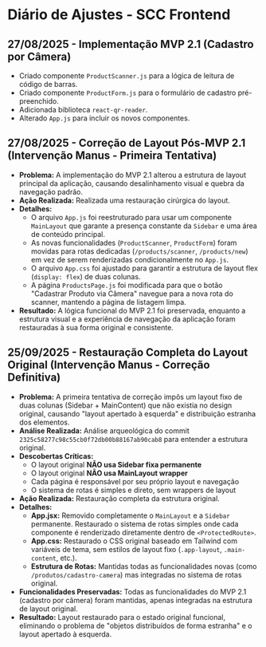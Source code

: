# Diário de Ajustes - SCC Frontend

## 27/08/2025 - Implementação MVP 2.1 (Cadastro por Câmera)
- Criado componente `ProductScanner.js` para a lógica de leitura de código de barras.
- Criado componente `ProductForm.js` para o formulário de cadastro pré-preenchido.
- Adicionada biblioteca `react-qr-reader`.
- Alterado `App.js` para incluir os novos componentes.

## 27/08/2025 - Correção de Layout Pós-MVP 2.1 (Intervenção Manus - Primeira Tentativa)
- **Problema:** A implementação do MVP 2.1 alterou a estrutura de layout principal da aplicação, causando desalinhamento visual e quebra da navegação padrão.
- **Ação Realizada:** Realizada uma restauração cirúrgica do layout.
- **Detalhes:**
  - O arquivo `App.js` foi reestruturado para usar um componente `MainLayout` que garante a presença constante da `Sidebar` e uma área de conteúdo principal.
  - As novas funcionalidades (`ProductScanner`, `ProductForm`) foram movidas para rotas dedicadas (`/products/scanner`, `/products/new`) em vez de serem renderizadas condicionalmente no `App.js`.
  - O arquivo `App.css` foi ajustado para garantir a estrutura de layout flex (`display: flex`) de duas colunas.
  - A página `ProductsPage.js` foi modificada para que o botão "Cadastrar Produto via Câmera" navegue para a nova rota do scanner, mantendo a página de listagem limpa.
- **Resultado:** A lógica funcional do MVP 2.1 foi preservada, enquanto a estrutura visual e a experiência de navegação da aplicação foram restauradas à sua forma original e consistente.

## 25/09/2025 - Restauração Completa do Layout Original (Intervenção Manus - Correção Definitiva)
- **Problema:** A primeira tentativa de correção impôs um layout fixo de duas colunas (Sidebar + MainContent) que não existia no design original, causando "layout apertado à esquerda" e distribuição estranha dos elementos.
- **Análise Realizada:** Análise arqueológica do commit `2325c58277c98c55cb0f72db00b88167ab90cab8` para entender a estrutura original.
- **Descobertas Críticas:**
  - O layout original **NÃO usa Sidebar fixa permanente**
  - O layout original **NÃO usa MainLayout wrapper**
  - Cada página é responsável por seu próprio layout e navegação
  - O sistema de rotas é simples e direto, sem wrappers de layout
- **Ação Realizada:** Restauração completa da estrutura original.
- **Detalhes:**
  - **App.jsx:** Removido completamente o `MainLayout` e a `Sidebar` permanente. Restaurado o sistema de rotas simples onde cada componente é renderizado diretamente dentro de `<ProtectedRoute>`.
  - **App.css:** Restaurado o CSS original baseado em Tailwind com variáveis de tema, sem estilos de layout fixo (`.app-layout`, `.main-content`, etc.).
  - **Estrutura de Rotas:** Mantidas todas as funcionalidades novas (como `/produtos/cadastro-camera`) mas integradas no sistema de rotas original.
- **Funcionalidades Preservadas:** Todas as funcionalidades do MVP 2.1 (cadastro por câmera) foram mantidas, apenas integradas na estrutura de layout original.
- **Resultado:** Layout restaurado para o estado original funcional, eliminando o problema de "objetos distribuídos de forma estranha" e o layout apertado à esquerda.

